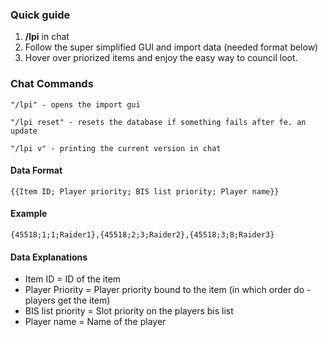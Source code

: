 ### **Quick guide**
1. **/lpi** in chat
2. Follow the super simplified GUI and import data (needed format below)
3. Hover over priorized items and enjoy the easy way to council loot. 


### **Chat Commands**
`"/lpi" - opens the import gui`

`"/lpi reset" - resets the database if something fails after fe. an update`

`"/lpi v" - printing the current version in chat`

#### **Data Format**
`{{Item ID; Player priority; BIS list priority; Player name}}`


#### **Example**
`{45518;1;1;Raider1},{45518;2;3;Raider2},{45518;3;8;Raider3}`


#### **Data Explanations**
- Item ID = ID of the item
- Player Priority = Player priority bound to the item (in which order do - players get the item)
- BIS list priority = Slot priority on the players bis list
- Player name = Name of the player
